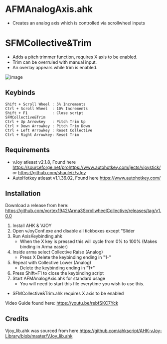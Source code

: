 # AFMAnalogAxis.ahk
* Creates an analog axis which is controlled via scrollwheel inputs
# SFMCollective&Trim
* Adds a pitch trimmer function, requires X axis to be enabled.
* Trim can be overruled with manual input.
* An overlay appears while trim is enabled.  

![image](https://github.com/vortex1942/Arma3ScrollwheelCollective/assets/22815407/42e5af8a-f7e3-44e2-b16b-12c9343604a7)


## Keybinds
```
Shift + Scroll Wheel : 5% Increments
Ctrl + Scroll Wheel  : 10% Increments
Shift + F1           : Close script
SFMCollective&Trim
Ctrl + Up Arrowkey   : Pitch Trim Up
Ctrl + Down Arrowkey : Pitch Trim Down
Ctrl + Left Arrowkey : Reset Collective
Ctrl + Right Arrowkey: Reset Trim
```

## Requirements
* vJoy atleast v2.1.8, Found here https://sourceforge.net/prohttps://www.autohotkey.com/jects/vjoystick/ or https://github.com/shauleiz/vJoy
* AutoHotkey atleast v1.1.36.02, Found here https://www.autohotkey.com/

## Installation
Download a release from here: https://github.com/vortex1942/Arma3ScrollwheelCollective/releases/tag/v1.0.0

1. Install AHK & VJOY
2. Open vJoyConf.exe and disable all tickboxes except "Slider
3. Run AxisKeybinding.ahk
    * When the X key is pressed this will cycle from 0% to 100% (Makes binding in Arma easier)
4. Inside arma select Collective Raise (Analog)
    * Press X Delete the keybinding ending in "1-"
5. Repeat with Collective Lower (Analog)
    * Delete the keybinding ending in "1+"
6. Press Shift+F1 to close the keybinding script
7. Start AFMAnalogAxis.ahk for standard usage
    * You will need to start this file everytime you wish to use this.

* SFMCollective&Trim.ahk requires X axis to be enabled
    
Video Guide found here: https://youtu.be/rebfSKC7Yck

## Credits

Vjoy_lib.ahk was sourced from here https://github.com/ahkscript/AHK-vJoy-Library/blob/master/VJoy_lib.ahk
